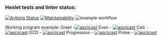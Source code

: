 ### Hexlet tests and linter status:
[![Actions Status](https://github.com/MoloKate/java-project-lvl1/workflows/hexlet-check/badge.svg)](https://github.com/MoloKate/java-project-lvl1/actions)
[![Maintainability](https://api.codeclimate.com/v1/badges/a99a88d28ad37a79dbf6/maintainability)](https://codeclimate.com/github/codeclimate/codeclimate/maintainability)
![example workflow](https://github.com/MoloKate/java-project-lvl1/actions/workflows/main.yml/badge.svg)

Working program example:
Greet -[![asciicast](https://asciinema.org/a/i6zDVElmnQUubysdOeQuhJkRr.svg)](https://asciinema.org/a/i6zDVElmnQUubysdOeQuhJkRr)
Even - [![asciicast](https://asciinema.org/a/LSZKziflpjbYWt84ESMo2F1Po.svg)](https://asciinema.org/a/LSZKziflpjbYWt84ESMo2F1Po)
Calc - [![asciicast](https://asciinema.org/a/AzpUzPzvLjtcFf42LoXAU7MHl.svg)](https://asciinema.org/a/AzpUzPzvLjtcFf42LoXAU7MHl)
GCD - [![asciicast](https://asciinema.org/a/br8AaPeYqMEaGiTf60S4q6kxr.svg)](https://asciinema.org/a/br8AaPeYqMEaGiTf60S4q6kxr)
Progression - [![asciicast](https://asciinema.org/a/THwiH6tyH0CFvksandijObzmm.svg)](https://asciinema.org/a/THwiH6tyH0CFvksandijObzmm)
Prime - [![asciicast](https://asciinema.org/a/5QTQuBUegFTSCuC26YyZTliKP.svg)](https://asciinema.org/a/5QTQuBUegFTSCuC26YyZTliKP)
